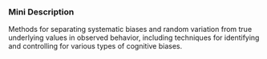 ### Mini Description

Methods for separating systematic biases and random variation from true underlying values in observed behavior, including techniques for identifying and controlling for various types of cognitive biases.
